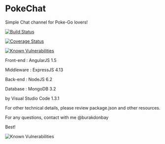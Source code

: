 ﻿# PokeChat

Simple Chat channel for Poke-Go lovers!

[![Build Status](https://travis-ci.org/sourvil/PokeChat.svg?branch=master)](https://travis-ci.org/sourvil/PokeChat)

[![Coverage Status](https://coveralls.io/repos/github/sourvil/PokeChat/badge.svg?branch=master)](https://coveralls.io/github/sourvil/PokeChat?branch=master)

[![Known Vulnerabilities](https://snyk.io/test/github/sourvil/pokechat/badge.svg)](https://snyk.io/test/github/sourvil/pokechat)

Front-end   : AngularJS 1.5

Middleware  : ExpressJS 4.13

Back-end    : NodeJS 6.2

Database    : MongoDB 3.2

by Visual Studio Code 1.3.1


For other technical details, please review package.json and other resources.

For any questions, contact with me @burakdonbay


Best!

<img src="https://snyk.io/test/npm/pokechat/badge.svg" alt="Known Vulnerabilities" data-canonical-src="https://snyk.io/test/npm/pokechat" style="max-width:100%;"/>
